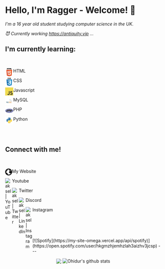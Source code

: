 # Hello, I'm Ragger - Welcome! 👋

_I'm a 16 year old student studying computer science in the UK._

_😈 Currently working https://antiquity.vip ..._


## I'm currently learning:
<br />

HTML <img align="left" alt="HTML5" width="26px" src="https://raw.githubusercontent.com/github/explore/80688e429a7d4ef2fca1e82350fe8e3517d3494d/topics/html/html.png" />

CSS <img align="left" alt="CSS3" width="26px" src="https://raw.githubusercontent.com/github/explore/80688e429a7d4ef2fca1e82350fe8e3517d3494d/topics/css/css.png" />

Javascript <img align="left" alt="JavaScript" width="26px" src="https://raw.githubusercontent.com/github/explore/80688e429a7d4ef2fca1e82350fe8e3517d3494d/topics/javascript/javascript.png" />

MySQL <img align="left" alt="MySQL" width="26px" src="https://raw.githubusercontent.com/github/explore/80688e429a7d4ef2fca1e82350fe8e3517d3494d/topics/mysql/mysql.png" />

PHP <img align="left" alt="MySQL" width="26px" src="https://raw.githubusercontent.com/github/explore/80688e429a7d4ef2fca1e82350fe8e3517d3494d/topics/php/php.png" />

Python <img align="left" alt="CSS3" width="26px" src="https://raw.githubusercontent.com/github/explore/80688e429a7d4ef2fca1e82350fe8e3517d3494d/topics/python/python.png" />

<br />
<br />


## Connect with me!
<br />

My Website [<img align="left" alt="antiquity.vip" width="22px" src="https://raw.githubusercontent.com/iconic/open-iconic/master/svg/globe.svg" />][website]

Youtube [<img align="left" alt="aksel | YouTube" width="22px" src="https://cdn.jsdelivr.net/npm/simple-icons@v3/icons/youtube.svg" />][youtube]

Twitter [<img align="left" alt="aksel | Twitter" width="22px" src="https://cdn.jsdelivr.net/npm/simple-icons@v3/icons/twitter.svg" />][twitter]

Discord [<img align="left" alt="aksel | LinkedIn" width="22px" src="https://cdn.jsdelivr.net/npm/simple-icons@v3/icons/discord.svg" />][discord]

Instagram [<img align="left" alt="aksel | Instagram" width="22px" src="https://cdn.jsdelivr.net/npm/simple-icons@v3/icons/instagram.svg" />][instagram]

<br />
<br />
<br />
<br />
[![Spotify](https://my-site-omega.vercel.app/api/spotify)](https://open.spotify.com/user/hkgmzhjemhzlah3aizhv3jcsp)
---


<p align="center">
  <img align="center" src="https://github-readme-stats.vercel.app/api/top-langs/?username=aksel-rag&theme=radical&hide_langs_below=1&layout=compact" />
  <img align="center" src="https://github-readme-stats.vercel.app/api?username=aksel-rag&show_icons=true&theme=radical&line_height=21" alt="Ohidur's github stats"/>
</p>

[website]: https://antiquity.vip
[instagram]: https://www.instagram.com/ragger_dh/
[youtube]: https://www.youtube.com/channel/UCIPC-57TcURMRqKQmC_q6oQ
[twitter]: https://twitter.com/Weeby25944300
[discord]: https://discord.gg/CZTHfNB
